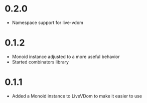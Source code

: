 # 0.2.0
* Namespace support for live-vdom
# 0.1.2
* Monoid instance adjusted to a more useful behavior
* Started combinators library
# 0.1.1
* Added a Monoid instance to LiveVDom to make it easier to use
